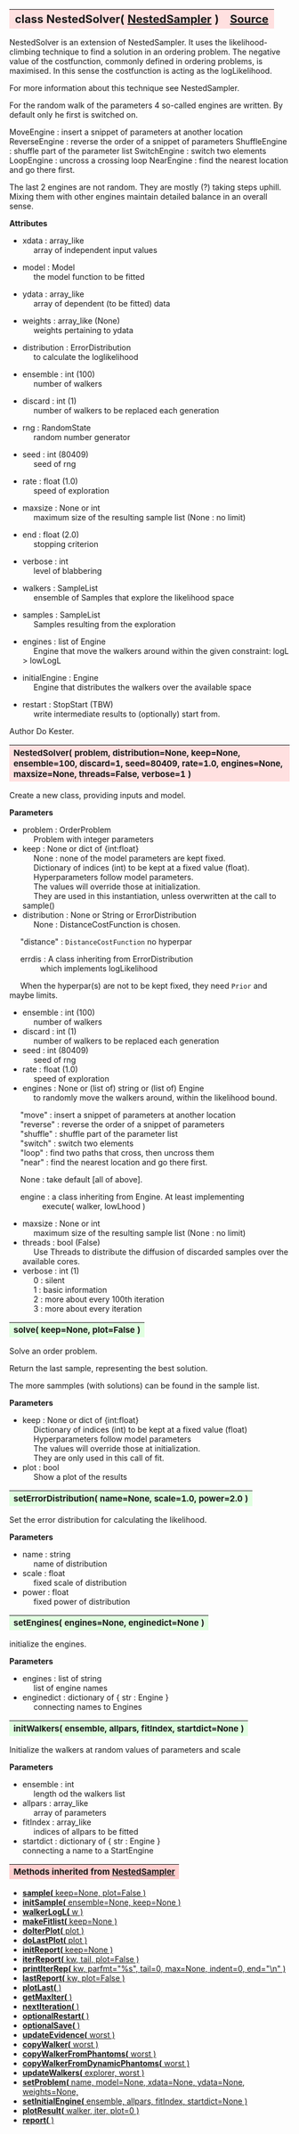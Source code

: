 ---
---
<br><br>

<a name="NestedSolver"></a>
<table><thead style="background-color:#FFE0E0; width:100%; font-size:20px"><tr><th style="text-align:left">
<strong>class NestedSolver(</strong> <a href="./NestedSampler.html">NestedSampler</a> )</th><th style="text-align:right"><a href=https://github.com/dokester/BayesicFitting/blob/master/BayesicFitting/source/NestedSolver.py target=_blank>Source</a></th></tr></thead></table>
<p>

NestedSolver is an extension of NestedSampler. It uses the
likelihood-climbing technique to find a solution in an ordering
problem. The negative value of the costfunction, commonly defined
in ordering problems, is maximised. In this sense the costfunction
is acting as the logLikelihood.

For more information about this technique see NestedSampler.

For the random walk of the parameters 4 so-called engines are written.
By default only he first is switched on.

MoveEngine    : insert a snippet of parameters at another location
ReverseEngine : reverse the order of a snippet of parameters
ShuffleEngine : shuffle part of the parameter list
SwitchEngine  : switch two elements
LoopEngine    : uncross a crossing loop
NearEngine    : find the nearest location and go there first. 

The last 2 engines are not random. They are mostly (?) taking steps 
uphill. Mixing them with other engines maintain detailed balance in 
an overall sense. 


<b>Attributes</b>

* xdata  :  array_like<br>
&nbsp;&nbsp;&nbsp;&nbsp; array of independent input values<br>
* model  :  Model<br>
&nbsp;&nbsp;&nbsp;&nbsp; the model function to be fitted<br>
* ydata  :  array_like<br>
&nbsp;&nbsp;&nbsp;&nbsp; array of dependent (to be fitted) data<br>
* weights  :  array_like (None)<br>
&nbsp;&nbsp;&nbsp;&nbsp; weights pertaining to ydata<br>
* distribution  :  ErrorDistribution<br>
&nbsp;&nbsp;&nbsp;&nbsp; to calculate the loglikelihood<br>
* ensemble  :  int (100)<br>
&nbsp;&nbsp;&nbsp;&nbsp; number of walkers<br>
* discard  :  int (1)<br>
&nbsp;&nbsp;&nbsp;&nbsp; number of walkers to be replaced each generation<br>
* rng  :  RandomState<br>
&nbsp;&nbsp;&nbsp;&nbsp; random number generator<br>
* seed  :  int (80409)<br>
&nbsp;&nbsp;&nbsp;&nbsp; seed of rng<br>
* rate  :  float (1.0)<br>
&nbsp;&nbsp;&nbsp;&nbsp; speed of exploration<br>
* maxsize  :  None or int<br>
&nbsp;&nbsp;&nbsp;&nbsp; maximum size of the resulting sample list (None : no limit)<br>
* end  :  float (2.0)<br>
&nbsp;&nbsp;&nbsp;&nbsp; stopping criterion<br>
* verbose  :  int<br>
&nbsp;&nbsp;&nbsp;&nbsp; level of blabbering<br>

* walkers  :  SampleList<br>
&nbsp;&nbsp;&nbsp;&nbsp; ensemble of Samples that explore the likelihood space<br>
* samples  :  SampleList<br>
&nbsp;&nbsp;&nbsp;&nbsp; Samples resulting from the exploration<br>
* engines  :  list of Engine<br>
&nbsp;&nbsp;&nbsp;&nbsp; Engine that move the walkers around within the given constraint: logL > lowLogL<br>
* initialEngine  :  Engine<br>
&nbsp;&nbsp;&nbsp;&nbsp; Engine that distributes the walkers over the available space<br>
* restart  :  StopStart (TBW)<br>
&nbsp;&nbsp;&nbsp;&nbsp; write intermediate results to (optionally) start from.<br>


Author       Do Kester.



<a name="NestedSolver"></a>
<table><thead style="background-color:#FFE0E0; width:100%; font-size:15px"><tr><th style="text-align:left">
<strong>NestedSolver(</strong> problem, distribution=None, keep=None,
 ensemble=100, discard=1, seed=80409, rate=1.0, engines=None,
 maxsize=None, threads=False, verbose=1 ) 
</th></tr></thead></table>
<p>

Create a new class, providing inputs and model.

<b>Parameters</b>

* problem  :  OrderProblem<br>
&nbsp;&nbsp;&nbsp;&nbsp; Problem with integer parameters<br>
* keep  :  None or dict of {int:float}<br>
&nbsp;&nbsp;&nbsp;&nbsp; None : none of the model parameters are kept fixed.<br>
&nbsp;&nbsp;&nbsp;&nbsp; Dictionary of indices (int) to be kept at a fixed value (float).<br>
&nbsp;&nbsp;&nbsp;&nbsp; Hyperparameters follow model parameters.<br>
&nbsp;&nbsp;&nbsp;&nbsp; The values will override those at initialization.<br>
&nbsp;&nbsp;&nbsp;&nbsp; They are used in this instantiation, unless overwritten at the call to sample()<br>
* distribution  :  None or String or ErrorDistribution<br>
&nbsp;&nbsp;&nbsp;&nbsp; None   : DistanceCostFunction is chosen.<br>

&nbsp;&nbsp;&nbsp;&nbsp; "distance" : `DistanceCostFunction`      no hyperpar<br>

&nbsp;&nbsp;&nbsp;&nbsp; errdis : A class inheriting from ErrorDistribution<br>
&nbsp;&nbsp;&nbsp;&nbsp;&nbsp;&nbsp;&nbsp;&nbsp;&nbsp;&nbsp;&nbsp;&nbsp;&nbsp; which implements logLikelihood<br>

&nbsp;&nbsp;&nbsp;&nbsp; When the hyperpar(s) are not to be kept fixed, they need `Prior` and maybe limits.<br>
* ensemble  :  int (100)<br>
&nbsp;&nbsp;&nbsp;&nbsp; number of walkers<br>
* discard  :  int (1)<br>
&nbsp;&nbsp;&nbsp;&nbsp; number of walkers to be replaced each generation<br>
* seed  :  int (80409)<br>
&nbsp;&nbsp;&nbsp;&nbsp; seed of rng<br>
* rate  :  float (1.0)<br>
&nbsp;&nbsp;&nbsp;&nbsp; speed of exploration<br>
* engines  :  None or (list of) string or (list of) Engine<br>
&nbsp;&nbsp;&nbsp;&nbsp; to randomly move the walkers around, within the likelihood bound.<br>

&nbsp;&nbsp;&nbsp;&nbsp; "move"    : insert a snippet of parameters at another location<br>
&nbsp;&nbsp;&nbsp;&nbsp; "reverse" : reverse the order of a snippet of parameters<br>
&nbsp;&nbsp;&nbsp;&nbsp; "shuffle" : shuffle part of the parameter list<br>
&nbsp;&nbsp;&nbsp;&nbsp; "switch"  : switch two elements<br>
&nbsp;&nbsp;&nbsp;&nbsp; "loop"    : find two paths that cross, then uncross them<br>
&nbsp;&nbsp;&nbsp;&nbsp; "near"    : find the nearest location and go there first. <br>

&nbsp;&nbsp;&nbsp;&nbsp; None    : take default [all of above].<br>

&nbsp;&nbsp;&nbsp;&nbsp; engine  : a class inheriting from Engine. At least implementing<br>
&nbsp;&nbsp;&nbsp;&nbsp;&nbsp;&nbsp;&nbsp;&nbsp;&nbsp;&nbsp;&nbsp;&nbsp;&nbsp;&nbsp; execute( walker, lowLhood )<br>
* maxsize  :  None or int<br>
&nbsp;&nbsp;&nbsp;&nbsp; maximum size of the resulting sample list (None : no limit)<br>
* threads  :  bool (False)<br>
&nbsp;&nbsp;&nbsp;&nbsp; Use Threads to distribute the diffusion of discarded samples over the available cores.<br>
* verbose  :  int (1)<br>
&nbsp;&nbsp;&nbsp;&nbsp; 0 : silent<br>
&nbsp;&nbsp;&nbsp;&nbsp; 1 : basic information<br>
&nbsp;&nbsp;&nbsp;&nbsp; 2 : more about every 100th iteration<br>
&nbsp;&nbsp;&nbsp;&nbsp; 3 : more about every iteration<br>


<a name="solve"></a>
<table><thead style="background-color:#E0FFE0; width:100%; font-size:15px"><tr><th style="text-align:left">
<strong>solve(</strong> keep=None, plot=False )
</th></tr></thead></table>
<p>

Solve an order problem.

Return the last sample, representing the best solution.

The more sammples (with solutions) can be found in the sample list.

<b>Parameters</b>

* keep  :  None or dict of {int:float}<br>
&nbsp;&nbsp;&nbsp;&nbsp; Dictionary of indices (int) to be kept at a fixed value (float)<br>
&nbsp;&nbsp;&nbsp;&nbsp; Hyperparameters follow model parameters<br>
&nbsp;&nbsp;&nbsp;&nbsp; The values will override those at initialization.<br>
&nbsp;&nbsp;&nbsp;&nbsp; They are only used in this call of fit.<br>
* plot  :  bool<br>
&nbsp;&nbsp;&nbsp;&nbsp; Show a plot of the results<br>


<a name="setErrorDistribution"></a>
<table><thead style="background-color:#E0FFE0; width:100%; font-size:15px"><tr><th style="text-align:left">
<strong>setErrorDistribution(</strong> name=None, scale=1.0, power=2.0 )
</th></tr></thead></table>
<p>

Set the error distribution for calculating the likelihood.

<b>Parameters</b>

* name  :  string<br>
&nbsp;&nbsp;&nbsp;&nbsp; name of distribution<br>
* scale  :  float<br>
&nbsp;&nbsp;&nbsp;&nbsp; fixed scale of distribution<br>
* power  :  float<br>
&nbsp;&nbsp;&nbsp;&nbsp; fixed power of distribution<br>


<a name="setEngines"></a>
<table><thead style="background-color:#E0FFE0; width:100%; font-size:15px"><tr><th style="text-align:left">
<strong>setEngines(</strong> engines=None, enginedict=None ) 
</th></tr></thead></table>
<p>

initialize the engines.

<b>Parameters</b>

* engines  :  list of string<br>
&nbsp;&nbsp;&nbsp;&nbsp; list of engine names<br>
* enginedict  :  dictionary of { str : Engine }<br>
&nbsp;&nbsp;&nbsp;&nbsp; connecting names to Engines<br>


<a name="initWalkers"></a>
<table><thead style="background-color:#E0FFE0; width:100%; font-size:15px"><tr><th style="text-align:left">
<strong>initWalkers(</strong> ensemble, allpars, fitIndex, startdict=None )
</th></tr></thead></table>
<p>

Initialize the walkers at random values of parameters and scale

<b>Parameters</b>

* ensemble  :  int<br>
&nbsp;&nbsp;&nbsp;&nbsp; length od the walkers list<br>
* allpars  :  array_like<br>
&nbsp;&nbsp;&nbsp;&nbsp; array of parameters<br>
* fitIndex  :  array_like<br>
&nbsp;&nbsp;&nbsp;&nbsp; indices of allpars to be fitted<br>
* startdict  :  dictionary of { str : Engine }<br>
    connecting a name to a StartEngine

<table><thead style="background-color:#FFD0D0; width:100%; font-size:15px"><tr><th style="text-align:left">
<strong>Methods inherited from</strong> <a href="./NestedSampler.html">NestedSampler</a></th></tr></thead></table>


* [<strong>sample(</strong> keep=None, plot=False )](./NestedSampler.md#sample)
* [<strong>initSample(</strong> ensemble=None, keep=None ) ](./NestedSampler.md#initSample)
* [<strong>walkerLogL(</strong> w ) ](./NestedSampler.md#walkerLogL)
* [<strong>makeFitlist(</strong> keep=None ) ](./NestedSampler.md#makeFitlist)
* [<strong>doIterPlot(</strong> plot ) ](./NestedSampler.md#doIterPlot)
* [<strong>doLastPlot(</strong> plot ) ](./NestedSampler.md#doLastPlot)
* [<strong>initReport(</strong> keep=None ) ](./NestedSampler.md#initReport)
* [<strong>iterReport(</strong> kw, tail, plot=False ) ](./NestedSampler.md#iterReport)
* [<strong>printIterRep(</strong> kw, parfmt="%s", tail=0, max=None, indent=0, end="\n" ) ](./NestedSampler.md#printIterRep)
* [<strong>lastReport(</strong> kw, plot=False ) ](./NestedSampler.md#lastReport)
* [<strong>plotLast(</strong> ) ](./NestedSampler.md#plotLast)
* [<strong>getMaxIter(</strong> ) ](./NestedSampler.md#getMaxIter)
* [<strong>nextIteration(</strong> ) ](./NestedSampler.md#nextIteration)
* [<strong>optionalRestart(</strong> )](./NestedSampler.md#optionalRestart)
* [<strong>optionalSave(</strong> )](./NestedSampler.md#optionalSave)
* [<strong>updateEvidence(</strong> worst ) ](./NestedSampler.md#updateEvidence)
* [<strong>copyWalker(</strong> worst )](./NestedSampler.md#copyWalker)
* [<strong>copyWalkerFromPhantoms(</strong> worst )](./NestedSampler.md#copyWalkerFromPhantoms)
* [<strong>copyWalkerFromDynamicPhantoms(</strong> worst )](./NestedSampler.md#copyWalkerFromDynamicPhantoms)
* [<strong>updateWalkers(</strong> explorer, worst ) ](./NestedSampler.md#updateWalkers)
* [<strong>setProblem(</strong> name, model=None, xdata=None, ydata=None, weights=None,](./NestedSampler.md#setProblem)
* [<strong>setInitialEngine(</strong> ensemble, allpars, fitIndex, startdict=None )](./NestedSampler.md#setInitialEngine)
* [<strong>plotResult(</strong> walker, iter, plot=0 )](./NestedSampler.md#plotResult)
* [<strong>report(</strong> )](./NestedSampler.md#report)
